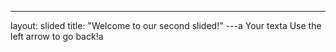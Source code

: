 ---
layout: slided
title: "Welcome to our second slided!"
---a
Your texta
Use the left arrow to go back!a
